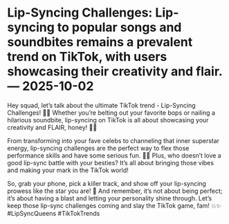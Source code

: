 # Lip-Syncing Challenges: Lip-syncing to popular songs and soundbites remains a prevalent trend on TikTok, with users showcasing their creativity and flair. — 2025-10-02

Hey squad, let’s talk about the ultimate TikTok trend - Lip-Syncing Challenges! 💋🎤 Whether you’re belting out your favorite bops or nailing a hilarious soundbite, lip-syncing on TikTok is all about showcasing your creativity and FLAIR, honey! 💃🕺

From transforming into your fave celebs to channeling that inner superstar energy, lip-syncing challenges are the perfect way to flex those performance skills and have some serious fun. 🌟🎶 Plus, who doesn’t love a good lip-sync battle with your besties? It’s all about bringing those vibes and making your mark in the TikTok world!

So, grab your phone, pick a killer track, and show off your lip-syncing prowess like the star you are! 🌟 And remember, it’s not about being perfect; it’s about having a blast and letting your personality shine through. Let’s keep those lip-sync challenges coming and slay the TikTok game, fam! 💥✨ #LipSyncQueens #TikTokTrends